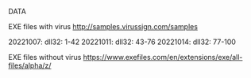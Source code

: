 DATA

EXE files with virus
http://samples.virussign.com/samples

20221007: dll32: 1-42
20221011: dll32: 43-76
20221014: dll32: 77-100

EXE files without virus
https://www.exefiles.com/en/extensions/exe/all-files/alpha/z/

